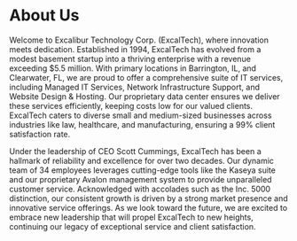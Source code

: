 # About Us

Welcome to Excalibur Technology Corp. (ExcalTech), where innovation meets dedication. Established in 1994, ExcalTech has evolved from a modest basement startup into a thriving enterprise with a revenue exceeding $5.5 million. With primary locations in Barrington, IL, and Clearwater, FL, we are proud to offer a comprehensive suite of IT services, including Managed IT Services, Network Infrastructure Support, and Website Design & Hosting. Our proprietary data center ensures we deliver these services efficiently, keeping costs low for our valued clients. ExcalTech caters to diverse small and medium-sized businesses across industries like law, healthcare, and manufacturing, ensuring a 99% client satisfaction rate.

Under the leadership of CEO Scott Cummings, ExcalTech has been a hallmark of reliability and excellence for over two decades. Our dynamic team of 34 employees leverages cutting-edge tools like the Kaseya suite and our proprietary Avalon management system to provide unparalleled customer service. Acknowledged with accolades such as the Inc. 5000 distinction, our consistent growth is driven by a strong market presence and innovative service offerings. As we look toward the future, we are excited to embrace new leadership that will propel ExcalTech to new heights, continuing our legacy of exceptional service and client satisfaction.